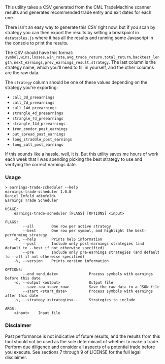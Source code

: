This utility takes a CSV generated from the CML TradeMachine scanner results and generates recommended trade entry and exit dates for each one.

There isn't an easy way to generate this CSV right now, but if you scan by strategy you can then export the results by setting a breakpoint in `datatables.js` where it has all the results and running some Javascript in the console to print the results.

The CSV should have this format: `symbol,wins,losses,win_rate,avg_trade_return,total_return,backtest_length,next_earnings,prev_earnings_result,strategy`. The last column is the strategy name, which you'll need to fill in yourself, and the other columns are the raw data.

The `strategy` column should be one of these values depending on the strategy you're exporting:

* `call_3d_preearnings`
* `call_7d_preearnings`
* `call_14d_preearnings`
* `strangle_4d_preearnings`
* `strangle_7d_preearnings`
* `strangle_14d_preearnings`
* `iron_condor_post_earnings`
* `put_spread_post_earnings`
* `long_straddle_post_earnings`
* `long_call_post_earnings`

If this sounds like a hassle, well, it is. But this utility saves me hours of work each week that I was spending picking the best strategy to use and verifying the correct earnings date.

### Usage

```
> earnings-trade-scheduler --help
earnings-trade-scheduler 1.0.0
Daniel Imfeld <dimfeld>
Earnings Trade Scheduler

USAGE:
    earnings-trade-scheduler [FLAGS] [OPTIONS] <input>

FLAGS:
        --all        One row per active strategy
        --best       One row per symbol, and highlight the best-performing strategy
    -h, --help       Prints help information
        --post       Include only post-earnings strategies (and default to --best if not otherwise specified)
        --pre        Include only pre-earnings strategies (and default to --all if not otherwise specified)
    -V, --version    Prints version information

OPTIONS:
        --end <end_date>              Process symbols with earnings before this date
    -o, --output <output>             Output file
        --save-raw <save_raw>         Save the raw data to a JSON file
        --start <start_date>          Process symbols with earnings after this date
    -s, --strategy <strategies>...    Strategies to include

ARGS:
    <input>    Input file
```

### Disclaimer

Past performance is not indicative of future results, and the results from this tool should not be used as the sole determinant of whether to make a trade. Perform due diligence and consider all aspects of a potential trade before you execute. See sections 7 through 9 of LICENSE for the full legal disclaimer.
